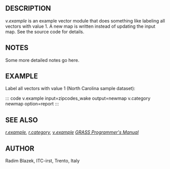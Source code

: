 ## DESCRIPTION

*v.example* is an example vector module that does something like
labeling all vectors with value 1. A new map is written instead of
updating the input map. See the source code for details.

## NOTES

Some more detailed notes go here.

## EXAMPLE

Label all vectors with value 1 (North Carolina sample dataset):

::: code
    v.example input=zipcodes_wake output=newmap
    v.category newmap option=report
:::

## SEE ALSO

*[r.example](r.example.html), [r.category](v.category.html),
[v.example](v.example.html)* *[GRASS Programmer\'s
Manual](https://grass.osgeo.org/programming8/)*

## AUTHOR

Radim Blazek, ITC-irst, Trento, Italy
